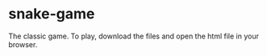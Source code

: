 # snake-game

The classic game. To play, download the files and open the html file in your browser.
